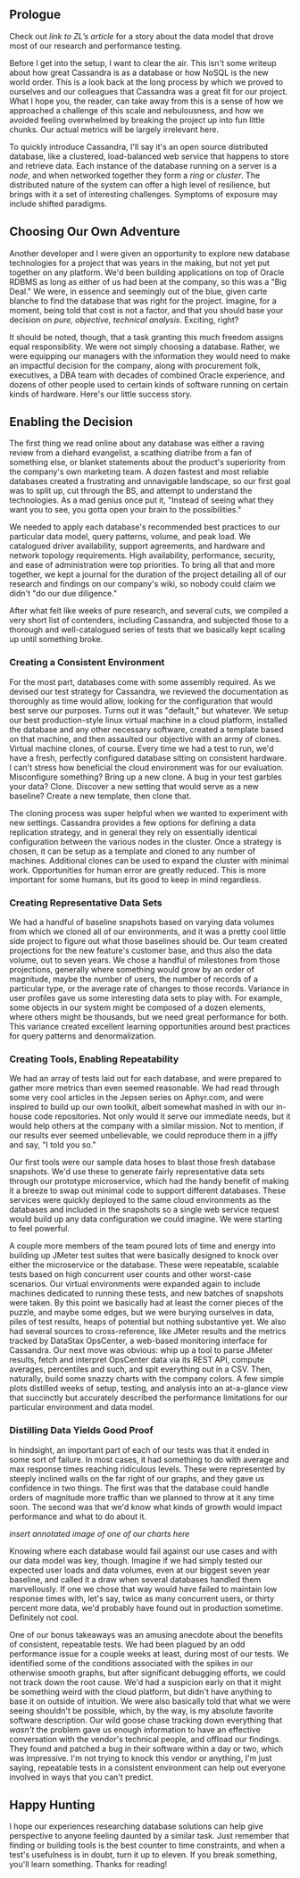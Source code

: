 ## Prologue

Check out *link to ZL’s article* for a story about the data model that drove most of our research and performance testing.

Before I get into the setup, I want to clear the air. This isn't some writeup about how great Cassandra is as a database or how NoSQL is the new world order. This is a look back at the long process by which we proved to ourselves and our colleagues that Cassandra was a great fit for our project. What I hope you, the reader, can take away from this is a sense of how we approached a challenge of this scale and nebulousness, and how we avoided feeling overwhelmed by breaking the project up into fun little chunks. Our actual metrics will be largely irrelevant here.

To quickly introduce Cassandra, I'll say it's an open source distributed database, like a clustered, load-balanced web service that happens to store and retrieve data. Each instance of the database running on a server is a *node*, and when networked together they form a *ring* or *cluster*. The distributed nature of the system can offer a high level of resilience, but brings with it a set of interesting challenges. Symptoms of exposure may include shifted paradigms. 

## Choosing Our Own Adventure

Another developer and I were given an opportunity to explore new database technologies for a project that was years in the making, but not yet put together on any platform. We'd been building applications on top of Oracle RDBMS as long as either of us had been at the company, so this was a "Big Deal." We were, in essence and seemingly out of the blue, given carte blanche to find the database that was right for the project. Imagine, for a moment, being told that cost is not a factor, and that you should base your decision on *pure, objective, technical analysis*. Exciting, right?

It should be noted, though, that a task granting this much freedom assigns equal responsibility. We were not simply choosing a database. Rather, we were equipping our managers with the information they would need to make an impactful decision for the company, along with procurement folk, executives, a DBA team with decades of combined Oracle experience, and dozens of other people used to certain kinds of software running on certain kinds of hardware. Here's our little success story.

## Enabling the Decision

The first thing we read online about any database was either a raving review from a diehard evangelist, a scathing diatribe from a fan of something else, or blanket statements about the product's superiority from the company's own marketing team. A dozen fastest and most reliable databases created a frustrating and unnavigable landscape, so our first goal was to split up, cut through the BS, and attempt to understand the technologies. As a mad genius once put it, "Instead of seeing what they want you to see, you gotta open your brain to the possibilities."

We needed to apply each database's recommended best practices to our particular data model, query patterns, volume, and peak load. We catalogued driver availability, support agreements, and hardware and network topology requirements. High availability, performance, security, and ease of administration were top priorities. To bring all that and more together, we kept a journal for the duration of the project detailing all of our research and findings on our company's wiki, so nobody could claim we didn't "do our due diligence."

After what felt like weeks of pure research, and several cuts, we compiled a very short list of contenders, including Cassandra, and subjected those to a thorough and well-catalogued series of tests that we basically kept scaling up until something broke.

### Creating a Consistent Environment

For the most part, databases come with some assembly required. As we devised our test strategy for Cassandra, we reviewed the documentation as thoroughly as time would allow, looking for the configuration that would best serve our purposes. Turns out it was "default," but whatever. We setup our best production-style linux virtual machine in a cloud platform, installed the database and any other necessary software, created a template based on that machine, and then assaulted our objective with an army of clones. Virtual machine clones, of course. Every time we had a test to run, we'd have a fresh, perfectly configured database sitting on consistent hardware. I can't stress how beneficial the cloud environment was for our evaluation. Misconfigure something? Bring up a new clone. A bug in your test garbles your data? Clone. Discover a new setting that would serve as a new baseline? Create a new template, then clone that.

The cloning process was super helpful when we wanted to experiment with new settings. Cassandra provides a few options for defining a data replication strategy, and in general they rely on essentially identical configuration between the various nodes in the cluster. Once a strategy is chosen, it can be setup as a template and cloned to any number of machines. Additional clones can be used to expand the cluster with minimal work. Opportunities for human error are greatly reduced. This is more important for some humans, but its good to keep in mind regardless.

### Creating Representative Data Sets

We had a handful of baseline snapshots based on varying data volumes from which we cloned all of our environments, and it was a pretty cool little side project to figure out what those baselines should be. Our team created projections for the new feature's customer base, and thus also the data volume, out to seven years. We chose a handful of milestones from those projections, generally where something would grow by an order of magnitude, maybe the number of users, the number of records of a particular type, or the average rate of changes to those records. Variance in user profiles gave us some interesting data sets to play with. For example, some objects in our system might be composed of a dozen elements, where others might be thousands, but we need great performance for both. This variance created excellent learning opportunities around best practices for query patterns and denormalization.

### Creating Tools, Enabling Repeatability

We had an array of tests laid out for each database, and were prepared to gather more metrics than even seemed reasonable. We had read through some very cool articles in the Jepsen series on Aphyr.com, and were inspired to build up our own toolkit, albeit somewhat mashed in with our in-house code repositories. Not only would it serve our immediate needs, but it would help others at the company with a similar mission. Not to mention, if our results ever seemed unbelievable, we could reproduce them in a jiffy and say, "I told you so."

Our first tools were our sample data hoses to blast those fresh database snapshots. We'd use these to generate fairly representative data sets through our prototype microservice, which had the handy benefit of making it a breeze to swap out minimal code to support different databases. These services were quickly deployed to the same cloud environments as the databases and included in the snapshots so a single web service request would build up any data configuration we could imagine. We were starting to feel powerful.

A couple more members of the team poured lots of time and energy into building up JMeter test suites that were basically designed to knock over either the microservice or the database. These were repeatable, scalable tests based on high concurrent user counts and other worst-case scenarios. Our virtual environments were expanded again to include machines dedicated to running these tests, and new batches of snapshots were taken. 
By this point we basically had at least the corner pieces of the puzzle, and maybe some edges, but we were burying ourselves in data, piles of test results, heaps of potential but nothing substantive yet. We also had several sources to cross-reference, like JMeter results and the metrics tracked by DataStax OpsCenter, a web-based monitoring interface for Cassandra. Our next move was obvious: whip up a tool to parse JMeter results, fetch and interpret OpsCenter data via its REST API, compute averages, percentiles and such, and spit everything out in a CSV. Then, naturally, build some snazzy charts with the company colors. A few simple plots distilled weeks of setup, testing, and analysis into an at-a-glance view that succinctly but accurately described the performance limitations for our particular environment and data model.

### Distilling Data Yields Good Proof

In hindsight, an important part of each of our tests was that it ended in some sort of failure. In most cases, it had something to do with average and max response times reaching ridiculous levels. These were represented by steeply inclined walls on the far right of our graphs, and they gave us confidence in two things. The first was that the database could handle orders of magnitude more traffic than we planned to throw at it any time soon. The second was that we'd know what kinds of growth would impact performance and what to do about it.

*insert annotated image of one of our charts here*

Knowing where each database would fail against our use cases and with our data model was key, though. Imagine if we had simply tested our expected user loads and data volumes, even at our biggest seven year baseline, and called it a draw when several databases handled them marvellously. If one we chose that way would have failed to maintain low response times with, let's say, twice as many concurrent users, or thirty percent more data, we'd probably have found out in production sometime. Definitely not cool.

One of our bonus takeaways was an amusing anecdote about the benefits of consistent, repeatable tests. We had been plagued by an odd performance issue for a couple weeks at least, during most of our tests. We identified some of the conditions associated with the spikes in our otherwise smooth graphs, but after significant debugging efforts, we could not track down the root cause. We'd had a suspicion early on that it might be something weird with the cloud platform, but didn't have anything to base it on outside of intuition. We were also basically told that what we were seeing shouldn't be possible, which, by the way, is my absolute favorite software description. Our wild goose chase tracking down everything that *wasn't* the problem gave us enough information to have an effective conversation with the vendor's technical people, and offload our findings. They found and patched a bug in their software within a day or two, which was impressive. I'm not trying to knock this vendor or anything, I'm just saying, repeatable tests in a consistent environment can help out everyone involved in ways that you can't predict.

## Happy Hunting

I hope our experiences researching database solutions can help give perspective to anyone feeling daunted by a similar task. Just remember that finding or building tools is the best counter to time constraints, and when a test's usefulness is in doubt, turn it up to eleven. If you break something, you'll learn something. Thanks for reading!